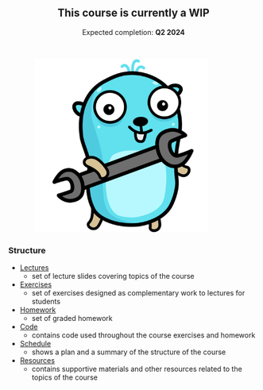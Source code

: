 <p align="center">
    <h2 align="center">This course is currently a WIP</h2>
</p>

<p align="center">
    Expected completion: <b>Q2 2024</b>
</p>

<br>

<p align="center">
    <img alt="Gopher" src="./assets/gopher-wrench.png" width="350" style="padding-right: 50px"/>
</p>

### Structure

- [Lectures](https://github.com/course-go/lectures)
    - set of lecture slides covering topics of the course
- [Exercises](https://github.com/course-go/exercises)
    - set of exercises designed as complementary work to lectures for students
- [Homework](https://github.com/course-go/homework)
    - set of graded homework
- [Code](https://github.com/course-go/code)
    - contains code used throughout the course exercises and homework
- [Schedule](https://github.com/course-go/schedule)
    - shows a plan and a summary of the structure of the course
- [Resources](https://github.com/course-go/resources)
    - contains supportive materials and other resources related to the topics of the course
